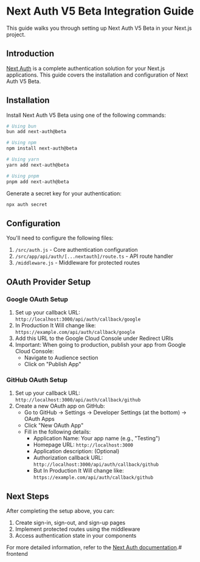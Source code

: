 # Next Auth V5 Beta Integration Guide

This guide walks you through setting up Next Auth V5 Beta in your Next.js project.

## Introduction

[Next Auth](https://authjs.dev/getting-started/installation?framework=Next.js) is a complete authentication solution for your Next.js applications. This guide covers the installation and configuration of Next Auth V5 Beta.

## Installation

Install Next Auth V5 Beta using one of the following commands:

```bash
# Using bun
bun add next-auth@beta

# Using npm
npm install next-auth@beta

# Using yarn
yarn add next-auth@beta

# Using pnpm
pnpm add next-auth@beta
```

Generate a secret key for your authentication:

```bash
npx auth secret
```

## Configuration

You'll need to configure the following files:

1. `/src/auth.js` - Core authentication configuration
2. `/src/app/api/auth/[...nextauth]/route.ts` - API route handler
3. `/middleware.js` - Middleware for protected routes

## OAuth Provider Setup

### Google OAuth Setup

1. Set up your callback URL: `http://localhost:3000/api/auth/callback/google`
2. In Production It Will change like: `https://example.com/api/auth/callback/google`
3. Add this URL to the Google Cloud Console under Redirect URIs
4. Important: When going to production, publish your app from Google Cloud Console:
   - Navigate to Audience section
   - Click on "Publish App"

### GitHub OAuth Setup

1. Set up your callback URL: `http://localhost:3000/api/auth/callback/github`
2. Create a new OAuth app on GitHub:
   - Go to GitHub → Settings → Developer Settings (at the bottom) → OAuth Apps
   - Click "New OAuth App"
   - Fill in the following details:
     - Application Name: Your app name (e.g., "Testing")
     - Homepage URL: `http://localhost:3000`
     - Application description: (Optional)
     - Authorization callback URL: `http://localhost:3000/api/auth/callback/github`
     - But In Production It Will change like: `https://example.com/api/auth/callback/github`

## Next Steps

After completing the setup above, you can:

1. Create sign-in, sign-out, and sign-up pages
2. Implement protected routes using the middleware
3. Access authentication state in your components

For more detailed information, refer to the [Next Auth documentation](https://authjs.dev/getting-started/installation?framework=Next.js).#   f r o n t e n d 
 
 
